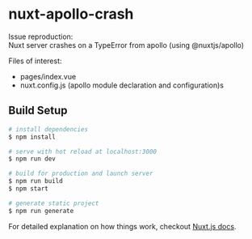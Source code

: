 # nuxt-apollo-crash
Issue reproduction:  
Nuxt server crashes on a TypeError from apollo (using @nuxtjs/apollo)  



Files of interest:
* pages/index.vue
* nuxt.config.js (apollo module declaration and configuration)s

## Build Setup

``` bash
# install dependencies
$ npm install

# serve with hot reload at localhost:3000
$ npm run dev

# build for production and launch server
$ npm run build
$ npm start

# generate static project
$ npm run generate
```

For detailed explanation on how things work, checkout [Nuxt.js docs](https://nuxtjs.org).
